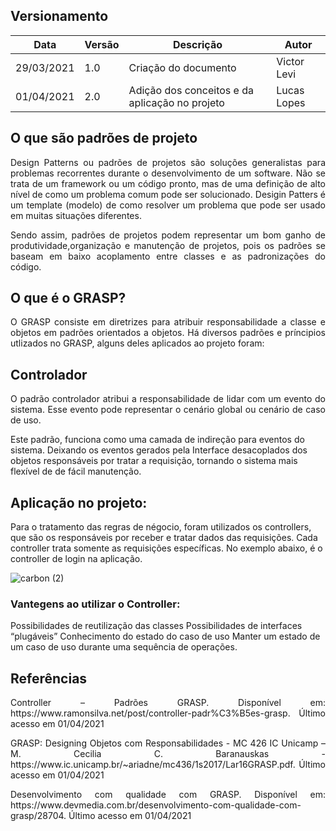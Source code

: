 ## Versionamento

| Data | Versão | Descrição | Autor |
|------|--------|-----------|-------|
| 29/03/2021 | 1.0 | Criação do documento | Victor Levi |
| 01/04/2021 | 2.0 | Adição dos conceitos e da aplicação no projeto | Lucas Lopes |



## O que são padrões de projeto

<p align="justify"> Design Patterns ou padrões de projetos são soluções generalistas para problemas recorrentes durante o desenvolvimento de um software. Não se trata de um framework ou um código pronto, mas de uma definição de alto nível de como um problema comum pode ser solucionado. Desigin Patters é um template (modelo) de como resolver um problema que pode ser usado em muitas situações diferentes. </p>

<p align="justify"> Sendo assim, padrões de projetos podem representar um bom ganho de produtividade,organização e manutenção de projetos, pois os padrões se baseam em baixo acoplamento entre classes e as padronizações do código. </p>

## O que é o GRASP?

<p align="justify"> O GRASP consiste em diretrizes para atribuir responsabilidade a classe e objetos em padrões orientados a objetos. Há diversos padrões e príncipios utlizados no GRASP, alguns deles aplicados ao projeto foram: </p>


## Controlador

<p align="justify"> O padrão controlador atribui a responsabilidade de lidar com um evento do sistema. Esse evento pode  representar o cenário global ou cenário de caso de uso. 

Este padrão, funciona como uma camada de indireção para eventos do sistema. Deixando os eventos gerados pela Interface desacoplados dos objetos responsáveis por tratar a requisição, tornando o sistema mais flexível de de fácil manutenção. </p>

## Aplicação no  projeto:

Para o tratamento das regras de négocio, foram utilizados os controllers, que são os responsáveis por receber e tratar dados das requisições. Cada controller trata somente as requisições específicas. No exemplo abaixo, é o controller de  login na aplicação.

![carbon (2)](https://user-images.githubusercontent.com/38164895/113331522-748deb00-92f6-11eb-8234-60923618b72c.png)



<ld>
<h3>Vantegens ao utilizar o Controller:</h3>
    Possibilidades de reutilização das classes
    Possibilidades de interfaces “plugáveis”
    Conhecimento do estado do caso de uso  
    Manter um estado de um caso de uso durante uma sequência de operações.
  
<ld>


## Referências

<p align="justify"> Controller – Padrões GRASP. Disponível em:  https://www.ramonsilva.net/post/controller-padr%C3%B5es-grasp. Último acesso em 01/04/2021 </p>

<p align="justify"> GRASP: Designing Objetos com Responsabilidades - MC 426 IC Unicamp – M. Cecilia C. Baranauskas - https://www.ic.unicamp.br/~ariadne/mc436/1s2017/Lar16GRASP.pdf. Último acesso em 01/04/2021 </p>

<p align="justify"> Desenvolvimento com qualidade com GRASP. Disponível em:  https://www.devmedia.com.br/desenvolvimento-com-qualidade-com-grasp/28704. Último acesso em 01/04/2021 </p>